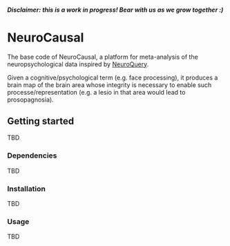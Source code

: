 ##### Disclaimer: this is a work in progress! Bear with us as we grow together :)


# NeuroCausal

The base code of NeuroCausal, a platform for meta-analysis of the neuropsychological data inspired by [NeuroQuery](https://github.com/neuroquery/neuroquery).

Given a cognitive/psychological term (e.g. face processing), it produces a brain map of the brain area whose integrity is necessary to enable such processe/representation (e.g. a lesio in that area would lead to prosopagnosia).


## Getting started

TBD

### Dependencies

TBD

### Installation

TBD

### Usage

TBD
